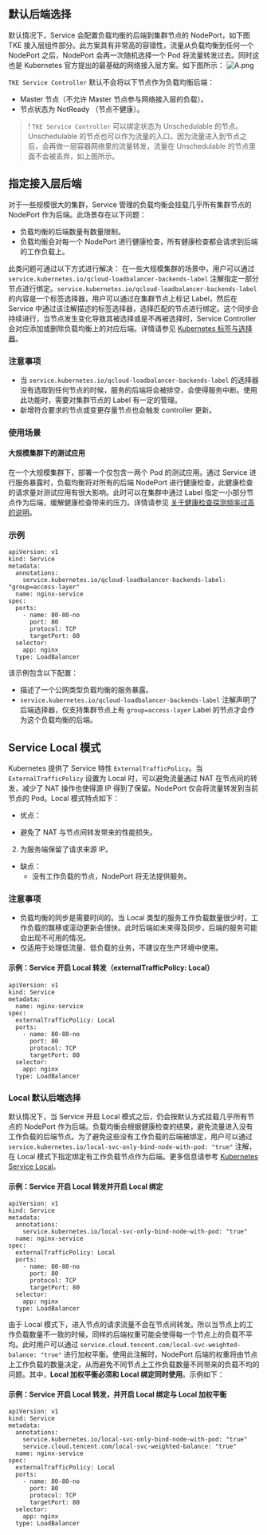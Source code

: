 
## 默认后端选择

默认情况下，Service 会配置负载均衡的后端到集群节点的 NodePort，如下图 TKE 接入层组件部分。此方案具有非常高的容错性，流量从负载均衡到任何一个 NodePort 之后，NodePort 会再一次随机选择一个 Pod 将流量转发过去。同时这也是 Kubernetes 官方提出的最基础的网络接入层方案。如下图所示：
![A.png](https://main.qcloudimg.com/raw/958fdb435750a042ac745ad4871e0a55.png)

`TKE Service Controller` 默认不会将以下节点作为负载均衡后端：
- Master 节点（不允许 Master 节点参与网络接入层的负载）。
- 节点状态为 NotReady （节点不健康）。

>! `TKE Service Controller` 可以绑定状态为 Unschedulable 的节点。Unschedulable 的节点也可以作为流量的入口，因为流量进入到节点之后，会再做一层容器网络里的流量转发，流量在 Unschedulable 的节点里面不会被丢弃，如上图所示。


## 指定接入层后端
对于一些规模很大的集群，Service 管理的负载均衡会挂载几乎所有集群节点的 NodePort 作为后端。此场景存在以下问题：
- 负载均衡的后端数量有数量限制。
- 负载均衡会对每一个 NodePort 进行健康检查，所有健康检查都会请求到后端的工作负载上。

此类问题可通过以下方式进行解决：
在一些大规模集群的场景中，用户可以通过 `service.kubernetes.io/qcloud-loadbalancer-backends-label` 注解指定一部分节点进行绑定。`service.kubernetes.io/qcloud-loadbalancer-backends-label` 的内容是一个标签选择器，用户可以通过在集群节点上标记 Label，然后在 Service 中通过该注解描述的标签选择器，选择匹配的节点进行绑定。这个同步会持续进行，当节点发生变化导致其被选择或是不再被选择时，Service Controller 会对应添加或删除负载均衡上的对应后端。详情请参见 [Kubernetes 标签与选择器](https://kubernetes.io/zh/docs/concepts/overview/working-with-objects/labels/)。

### 注意事项
- 当 `service.kubernetes.io/qcloud-loadbalancer-backends-label` 的选择器没有选取到任何节点的时候，服务的后端将会被排空，会使得服务中断。使用此功能时，需要对集群节点的 Label 有一定的管理。
- 新增符合要求的节点或变更存量节点也会触发 controller 更新。


### 使用场景 
#### 大规模集群下的测试应用
在一个大规模集群下，部署一个仅包含一两个 Pod 的测试应用。通过 Service 进行服务暴露时，负载均衡将对所有的后端 NodePort 进行健康检查，此健康检查的请求量对测试应用有很大影响。此时可以在集群中通过 Label 指定一小部分节点作为后端，缓解健康检查带来的压力。详情请参见 [关于健康检查探测频率过高的说明](https://cloud.tencent.com/document/product/214/3394#.E5.81.A5.E5.BA.B7.E6.A3.80.E6.9F.A5.E6.8E.A2.E6.B5.8B.E9.A2.91.E7.8E.87.E8.BF.87.E9.AB.98)。

### 示例
```
apiVersion: v1
kind: Service
metadata:
  annotations:
    service.kubernetes.io/qcloud-loadbalancer-backends-label: "group=access-layer"
  name: nginx-service
spec:
  ports:
    - name: 80-80-no
      port: 80
      protocol: TCP
      targetPort: 80
  selector:
    app: nginx
  type: LoadBalancer
```
该示例包含以下配置：
- 描述了一个公网类型负载均衡的服务暴露。
- `service.kubernetes.io/qcloud-loadbalancer-backends-label` 注解声明了后端选择器，仅支持集群节点上有 `group=access-layer` Label 的节点才会作为这个负载均衡的后端。




## Service Local 模式
Kubernetes 提供了 Service 特性 `ExternalTrafficPolicy`。当 `ExternalTrafficPolicy` 设置为 Local 时，可以避免流量通过 NAT 在节点间的转发，减少了 NAT 操作也使得源 IP 得到了保留。NodePort 仅会将流量转发到当前节点的 Pod。Local 模式特点如下：
* 优点：
 - 避免了 NAT 与节点间转发带来的性能损失。
  2. 为服务端保留了请求来源 IP。
* 缺点：
  - 没有工作负载的节点，NodePort 将无法提供服务。

### 注意事项
- 负载均衡的同步是需要时间的。当 Local 类型的服务工作负载数量很少时，工作负载的飘移或滚动更新会很快。此时后端如未来得及同步，后端的服务可能会出现不可用的情况。
- 仅适用于处理低流量、低负载的业务，不建议在生产环境中使用。


#### 示例：Service 开启 Local 转发（externalTrafficPolicy: Local）
```
apiVersion: v1
kind: Service
metadata:
  name: nginx-service
spec:
  externalTrafficPolicy: Local
  ports:
    - name: 80-80-no
      port: 80
      protocol: TCP
      targetPort: 80
  selector:
    app: nginx
  type: LoadBalancer
```


### Local 默认后端选择
默认情况下，当 Service 开启 Local 模式之后，仍会按默认方式挂载几乎所有节点的 NodePort 作为后端。负载均衡会根据健康检查的结果，避免流量进入没有工作负载的后端节点。为了避免这些没有工作负载的后端被绑定，用户可以通过 `service.kubernetes.io/local-svc-only-bind-node-with-pod: "true"` 注解，在 Local 模式下指定绑定有工作负载节点作为后端。更多信息请参考 [Kubernetes Service Local](https://kubernetes.io/zh/docs/tutorials/services/source-ip/)。

#### 示例：Service 开启 Local 转发并开启 Local 绑定
```
apiVersion: v1
kind: Service
metadata:
  annotations:
    service.kubernetes.io/local-svc-only-bind-node-with-pod: "true"
  name: nginx-service
spec:
  externalTrafficPolicy: Local
  ports:
    - name: 80-80-no
      port: 80
      protocol: TCP
      targetPort: 80
  selector:
    app: nginx
  type: LoadBalancer
```

由于 Local 模式下，进入节点的请求流量不会在节点间转发。所以当节点上的工作负载数量不一致的时候，同样的后端权重可能会使得每一个节点上的负载不平均。此时用户可以通过 `service.cloud.tencent.com/local-svc-weighted-balance: "true"` 进行加权平衡。使用此注解时，NodePort 后端的权重将由节点上工作负载的数量决定，从而避免不同节点上工作负载数量不同带来的负载不均的问题。其中，**Local 加权平衡必须和 Local 绑定同时使用**。示例如下：

#### 示例：Service 开启 Local 转发，并开启 Local 绑定与 Local 加权平衡
```
apiVersion: v1
kind: Service
metadata:
  annotations:
    service.kubernetes.io/local-svc-only-bind-node-with-pod: "true"
    service.cloud.tencent.com/local-svc-weighted-balance: "true"
  name: nginx-service
spec:
  externalTrafficPolicy: Local
  ports:
    - name: 80-80-no
      port: 80
      protocol: TCP
      targetPort: 80
  selector:
    app: nginx
  type: LoadBalancer
```


